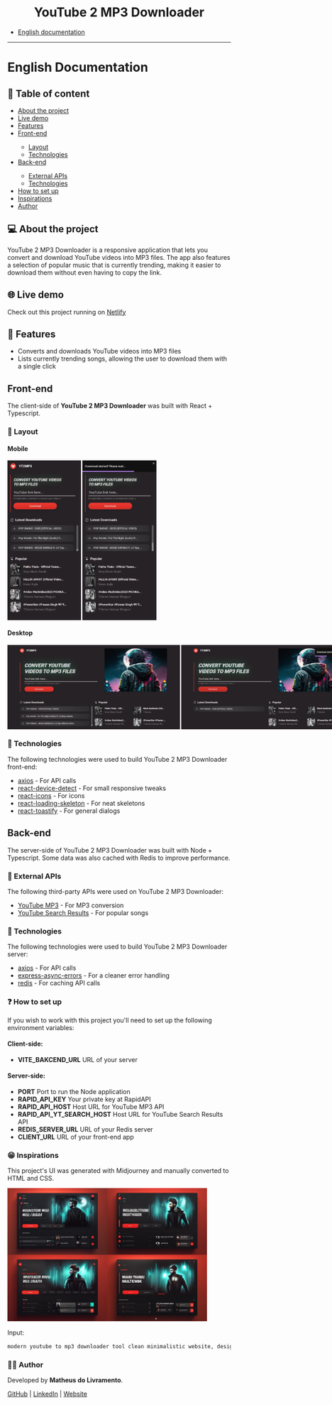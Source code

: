 <h1 align="center">YouTube 2 MP3 Downloader</h1>

<ul>
    <li><a href="#english-documentation">English documentation</a></li>
</ul>

<hr>

<h1 id="english-documentation">English Documentation</h1>

<h2>📜 Table of content</h2>

<ul>
    <li><a href="#about-the-project">About the project</a></li>
    <li><a href="#live-demo">Live demo</a></li>
    <li><a href="#features">Features</a></li>
    <li><a href="#front-end">Front-end</a></li>
    <ul>
        <li><a href="#layout">Layout</a></li>
        <li><a href="#technologies-front">Technologies</a></li>
    </ul>
    <li><a href="#back-end">Back-end</a></li>
    <ul>
        <li><a href="#external-apis">External APIs</a></li>
        <li><a href="#technologies-back">Technologies</a></li>
    </ul>
    <li><a href="#how-to-set-up">How to set up</a></li>
    <li><a href="#inspirations">Inspirations</a></li>
    <li><a href="#author">Author</a></li>
</ul>

<h2 id="about-the-project">💻 About the project</h2>

<p>
    YouTube 2 MP3 Downloader is a responsive application that lets you convert and download YouTube videos into MP3 files. The app also features a selection of popular music that is currently trending, making it easier to download them without even having to copy the link.
</p>

<h2 id="live-demo">🌐 Live demo</h2>

<p>
    Check out this project running on <a href="https://yt-2-mp3.netlify.app/">Netlify</a>
</p>

<h2 id="features">🔎 Features</h2>

<ul>
    <li>Converts and downloads YouTube videos into MP3 files</li>
    <li>Lists currently trending songs, allowing the user to download them with a single click</li>
</ul>

<h2 id="front-end">Front-end</h2>

<p>
    The client-side of <b>YouTube 2 MP3 Downloader</b> was built with React + Typescript.
</p>

<h3 id="layout">📐 Layout</h3>

<h4>Mobile</h4>

<div style="display: flex; gap: 0.2rem">
    <img alt="Mobile 1" title="Main Page" src="readme-img/m1.webp" height="360"/>
    <img alt="Mobile 2" title="Toast" src="readme-img/m2.webp" height="360"/>
</div>

<h4>Desktop</h4>

<div style="display: flex; gap: 0.2rem">
    <img alt="Desktop 1" title="Main Page" src="readme-img/d1.webp" height="190"/>
    <img alt="Desktop 2" title="Toast" src="readme-img/d2.webp" height="190"/>
</div>

<h3 id="technologies-front">🔨 Technologies</h3>

<p>
    The following technologies were used to build YouTube 2 MP3 Downloader front-end:
</p>

<ul>
    <li>
        <a href="https://www.npmjs.com/package/axios">axios</a> - For API calls
    </li>
    <li>
        <a href="https://www.npmjs.com/package/react-device-detect">react-device-detect</a> - For small responsive tweaks
    </li>
    <li>
        <a href="https://www.npmjs.com/package/react-icons">react-icons</a> - For icons
    </li>
    <li>
        <a href="https://www.npmjs.com/package/react-loading-skeleton">react-loading-skeleton</a> - For neat skeletons
    </li>
    <li>
        <a href="https://www.npmjs.com/package/react-toastify">react-toastify</a> - For general dialogs
    </li>
</ul>

<h2 id="back-end">Back-end</h2>

<p>
    The server-side of YouTube 2 MP3 Downloader was built with Node + Typescript. Some data was also cached with Redis to improve performance.
</p>

<h3 id="external-apis">💱 External APIs</h3>

<p>
    The following third-party APIs were used on YouTube 2 MP3 Downloader:
</p>

<ul>
    <li>
        <a href="https://rapidapi.com/ytjar/api/youtube-mp36">YouTube MP3</a> - For MP3 conversion
    </li>
    <li>
        <a href="https://rapidapi.com/marindelija/api/youtube-search-results">YouTube Search Results</a> - For popular songs
    </li>
</ul>

<h3 id="technologies-back">🔨 Technologies</h3>

<p>
    The following technologies were used to build YouTube 2 MP3 Downloader server:
</p>

<ul>
    <li>
        <a href="https://www.npmjs.com/package/axios">axios</a> - For API calls
    </li>
    <li>
        <a href="https://www.npmjs.com/package/express-async-errors">express-async-errors</a> - For a cleaner error handling
    </li>
    <li>
        <a href="https://www.npmjs.com/package/redis">redis</a> - For caching API calls
    </li>
</ul>

<h3 id="how-to-set-up">❓ How to set up</h3>

<p>
    If you wish to work with this project you'll need to set up the following environment variables:
</p>

<h4 id="client-side-">Client-side:</h4>

<ul>
    <li>
    <strong>VITE_BAKCEND_URL</strong> URL of your server
    </li>
</ul>

<h4 id="server-side-">Server-side:</h4>

<ul>
    <li>
    <strong>PORT</strong> Port to run the Node application
    </li>
    <li>
    <strong>RAPID_API_KEY</strong> Your private key at RapidAPI
    </li>
    <li>
    <strong>RAPID_API_HOST</strong> Host URL for YouTube MP3 API
    </li>
    <li>
    <strong>RAPID_API_YT_SEARCH_HOST</strong> Host URL for YouTube Search Results API
    </li>
    <li>
    <strong>REDIS_SERVER_URL</strong> URL of your Redis server
    </li>
    <li>
    <strong>CLIENT_URL</strong> URL of your front-end app
    </li>
</ul>

<h3 id="inspirations">😁 Inspirations</h3>

<p>
    This project's UI was generated with Midjourney and manually converted to HTML and CSS.
</p>

<div>
    <img alt="midjourney-mockup" title="Midjourney mockup" src="readme-img/midjourney_01.png" height="300" />
</div>

<p>Input:</p>

```bash
modern youtube to mp3 downloader tool clean minimalistic website, design, ux/ui, ux, ui --ar 3:2 --v 4 --q 2
```

<h3 id="author">👩‍🦲 Author</h3>

<p>
    Developed by <strong>Matheus do Livramento</strong>.
</p>

<p>
    <a href="https://github.com/livramatheus">GitHub</a> | <a href="https://www.linkedin.com/in/livramatheus">LinkedIn</a> | <a href="https://www.livramento.dev/">Website</a>
</p>
